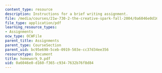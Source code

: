 ```yaml
---
content_type: resource
description: Instructions for a brief writing assignment.
file: /media/courses/21w-730-2-the-creative-spark-fall-2004/0a6046e0d160f365c9347632b76f8d84_homework_9.pdf
file_type: application/pdf
learning_resource_types:
- Assignments
ocw_type: OCWFile
parent_title: Assignments
parent_type: CourseSection
parent_uid: bc95e690-5ceb-0919-503e-cc37d34ee356
resourcetype: Document
title: homework_9.pdf
uid: 0a6046e0-d160-f365-c934-7632b76f8d84
---
```

